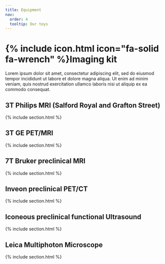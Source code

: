 ```yaml
---
title: Equipment
nav:
  order: 4
  tooltip: Our toys
---
```


# {% include icon.html icon="fa-solid fa-wrench" %}Imaging kit

Lorem ipsum dolor sit amet, consectetur adipiscing elit, sed do eiusmod tempor incididunt ut labore et dolore magna aliqua.
Ut enim ad minim veniam, quis nostrud exercitation ullamco laboris nisi ut aliquip ex ea commodo consequat.

## 3T Philips MRI (Salford Royal and Grafton Street)

{% include section.html %}

## 3T GE PET/MRI

{% include section.html %}

## 7T Bruker preclinical MRI

{% include section.html %}

## Inveon preclinical PET/CT

{% include section.html %}

## Iconeous preclinical functional Ultrasound

{% include section.html %}

## Leica Multiphoton Microscope

{% include section.html %}

